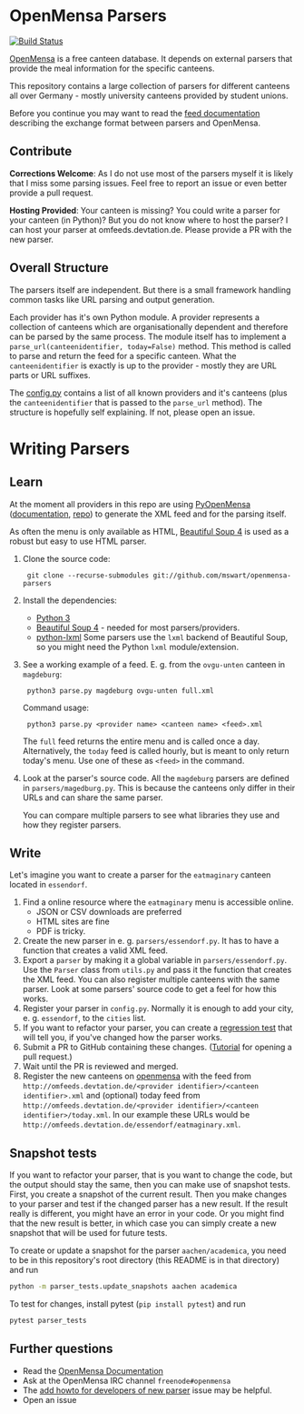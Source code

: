 # OpenMensa Parsers
[![Build Status](https://api.travis-ci.org/mswart/openmensa-parsers.svg)](https://travis-ci.org/mswart/openmensa-parsers)

[OpenMensa] is a free canteen database. It depends on external parsers that provide the meal information for the specific canteens.

This repository contains a large collection of parsers for different canteens all over Germany - mostly university canteens provided by student unions.

Before you continue you may want to read the [feed documentation] describing the exchange format between parsers and OpenMensa.


## Contribute
**Corrections Welcome**: As I do not use most of the parsers myself it is likely that I miss some parsing issues. Feel free to report an issue or even better provide a pull request.

**Hosting Provided**: Your canteen is missing? You could write a parser for your canteen (in Python)? But you do not know where to host the parser? I can host your parser at omfeeds.devtation.de. Please provide a PR with the new parser.


## Overall Structure
The parsers itself are independent. But there is a small framework handling common tasks like URL parsing and output generation.

Each provider has it's own Python module. A provider represents a collection of canteens which are organisationally dependent and therefore can be parsed by the same process. The module itself has to implement a `parse_url(canteenidentifier, today=False)` method. This method is called to parse and return the feed for a specific canteen. What the `canteenidentifier` is exactly is up to the provider - mostly they are URL parts or URL suffixes.

The [config.py] contains a list of all known providers and it's canteens (plus the `canteenidentifier` that is passed to the `parse_url` method). The structure is hopefully self explaining. If not, please open an issue.


# Writing Parsers
## Learn
At the moment all providers in this repo are using [PyOpenMensa] ([documentation](https://pyopenmensa.readthedocs.io/), [repo](https://github.com/mswart/pyopenmensa)) to generate the XML feed and for the parsing itself.

As often the menu is only available as HTML, [Beautiful Soup 4] is used as a robust but easy to use HTML parser.

1. Clone the source code:

        git clone --recurse-submodules git://github.com/mswart/openmensa-parsers

2. Install the dependencies:
   * [Python 3]
   * [Beautiful Soup 4] - needed for most parsers/providers.
   * [python-lxml] Some parsers use the `lxml` backend of Beautiful Soup, so you might need the Python `lxml` module/extension.

3. See a working example of a feed. E. g. from the `ovgu-unten` canteen in `magdeburg`:

        python3 parse.py magdeburg ovgu-unten full.xml

   Command usage:

        python3 parse.py <provider name> <canteen name> <feed>.xml

   The `full` feed returns the entire menu and is called once a day. Alternatively, the `today` feed is called hourly, but is meant to only return today's menu. Use one of these as `<feed>` in the command.
    
4. Look at the parser's source code. All the `magdeburg` parsers are defined in `parsers/magedburg.py`. This is because the canteens only differ in their URLs and can share the same parser.

   You can compare multiple parsers to see what libraries they use and how they register parsers.


## Write
Let's imagine you want to create a parser for the `eatmaginary` canteen located in `essendorf`.

1. Find a online resource where the `eatmaginary` menu is accessible online.
   - JSON or CSV downloads are preferred
   - HTML sites are fine
   - PDF is tricky.
2. Create the new parser in e. g. `parsers/essendorf.py`. It has to have a function that creates a valid XML feed.
3. Export a `parser` by making it a global variable in `parsers/essendorf.py`. Use the `Parser` class from `utils.py` and pass it the function that creates the XML feed. You can also register multiple canteens with the same parser. Look at some parsers' source code to get a feel for how this works.
4. Register your parser in `config.py`. Normally it is enough to add your city, e. g. `essendorf`, to the `cities` list.
5. If you want to refactor your parser, you can create a [regression test](#regression-tests) that will tell you, if you've changed how the parser works.
6. Submit a PR to GitHub containing these changes. ([Tutorial](https://guides.github.com/activities/hello-world/#pr) for opening a pull request.)
7. Wait until the PR is reviewed and merged.
8. Register the new canteens on [openmensa] with the feed from `http://omfeeds.devtation.de/<provider identifier>/<canteen identifier>.xml` and (optional) today feed from `http://omfeeds.devtation.de/<provider identifier>/<canteen identifier>/today.xml`.
   In our example these URLs would be `http://omfeeds.devtation.de/essendorf/eatmaginary.xml`.

## <a name="snapshot-tests">Snapshot tests</a>
If you want to refactor your parser, that is you want to change the code, but the output should stay the same, then you can make use of snapshot tests. First, you create a snapshot of the current result. Then you make changes to your parser and test if the changed parser has a new result. If the result really is different, you might have an error in your code. Or you might find that the new result is better, in which case you can simply create a new snapshot that will be used for future tests.

To create or update a snapshot for the parser `aachen/academica`, you need to be in this repository's root directory (this README is in that directory) and run
```bash
python -m parser_tests.update_snapshots aachen academica
```

To test for changes, install pytest (`pip install pytest`) and run
```bash
pytest parser_tests
```

## Further questions
* Read the [OpenMensa Documentation]
* Ask at the OpenMensa IRC channel `freenode#openmensa`
* The [add howto for developers of new parser](https://github.com/mswart/openmensa-parsers/issues/2) issue may be helpful.
* Open an issue

[OpenMensa]: https://openmensa.org
[OpenMensa Documentation]: https://doc.openmensa.org
[feed documentation]: https://doc.openmensa.org/feed/v2/
[config.py]: config.py
[PyOpenMensa]: https://pypi.python.org/pypi/pyopenmensa
[Beautiful Soup 4]: https://www.crummy.com/software/BeautifulSoup/
[python-lxml]: http://lxml.de/
[Python 3]: https://www.python.org/
